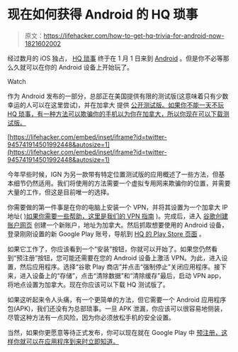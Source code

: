 # 现在如何获得 Android 的 HQ 琐事

> 原文：<https://lifehacker.com/how-to-get-hq-trivia-for-android-now-1821602002>

经过数月的 iOS 独占， [HQ 琐事](https://lifehacker.com/tips-for-winning-money-in-the-hq-trivia-game-app-1820100846) 终于在 1 月 1 日来到 [Android](https://lifehacker.com/you-can-play-this-hq-trivia-knockoff-on-your-android-ph-1821256887) 。但是你不必等那么久就可以在你的 Android 设备上开始玩了。

Watch

作为 Android 发布的一部分，总部正在美国提供有限的测试版(这意味着只有少数幸运的人可以在这里尝试)，并在加拿大 提供 [公开测试版。如果你不能一天不玩 HQ 琐事，有一种方法可以欺骗你的手机以为你在加拿大，所以你现在可以下载测试版。](https://www.androidcentral.com/hq-trivia-limited-beta-us-open-beta-ca)

 [https://lifehacker.com/embed/inset/iframe?id=twitter-945741914501992448&autosize=1](https://lifehacker.com/embed/inset/iframe?id=twitter-945741914501992448&autosize=1) 

今年早些时候，IGN 为另一款带有特定位置测试版的应用概述了一些方法，但基本细节仍然适用。我们将使用的方法需要一个虚拟专用网来欺骗你的位置，并需要大量的工作，但这是目前唯一的选择。

你需要做的第一件事是在你的电脑上安装一个 VPN，并将其设置为一个加拿大 IP 地址( [)如果你需要一些帮助，这里是我们的 VPN 指南](https://lifehacker.com/the-beginners-guide-to-vpns-1819912770) )。完成后，进入 [谷歌创建账户网页](https://accounts.google.com/SignUp) 创建一个新账户，地址为加拿大。然后抓取想要使用的 Android 设备，登录刚刚设置的新 Google Play 账号，导航到 [HQ 的 Play Store 页面](https://play.google.com/store/apps/details?id=com.intermedia.hq) 。

如果它工作了，你应该看到一个“安装”按钮，你就可以开始了。如果您仍然看到“预注册”按钮，您可能还需要在您的 Android 设备上激活 VPN。为此，进入设置，然后应用程序。选择“谷歌 Play 商店”并点击“强制停止”关闭应用程序。接下来，进入设备上的“存储”，点击“清除数据”和“清除缓存”最后，启动 VPN app，将地点设置为加拿大。现在你应该可以下载 HQ 测试版了。

如果这听起来令人头痛，有一个更简单的方法，但它需要一个 Android 应用程序包(APK)，我们还没有为总部琐事。一旦 APK 泄漏，你应该可以很容易地侧装，尽管这种方法有一点风险，因为你必须放松手机的安全设置。

当然，如果你更愿意等待正式发布，你可以现在就在 Google Play 中 [预注册，这样你就可以在应用程序到来时立即知道。](https://play.google.com/store/apps/details?id=com.intermedia.hq)